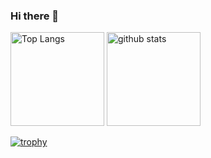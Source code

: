 ### Hi there 👋

<p align="left"> 
  <img alt="Top Langs" height="150px" src="https://github-readme-stats.vercel.app/api/top-langs/?username=discoNeko&layout=compact&show_icons=true&theme=onedark&count_private=true" />
  <img alt="github stats" height="150px" src="https://github-readme-stats.vercel.app/api?username=discoNeko&theme=onedark&show_icons=ture&count_private=true" />
</p>

[![trophy](https://github-profile-trophy.vercel.app/?username=ogurin89&theme=onedark&column=7&count_private=true)](https://github.com/ryo-ma/github-profile-trophy)
